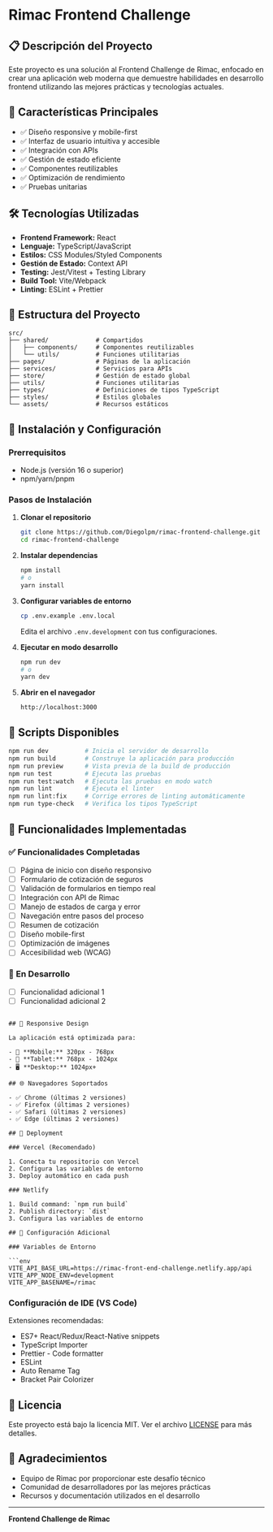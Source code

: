 # Rimac Frontend Challenge

## 📋 Descripción del Proyecto

Este proyecto es una solución al Frontend Challenge de Rimac, enfocado en crear una aplicación web moderna que demuestre habilidades en desarrollo frontend utilizando las mejores prácticas y tecnologías actuales.

## 🚀 Características Principales

- ✅ Diseño responsive y mobile-first
- ✅ Interfaz de usuario intuitiva y accesible
- ✅ Integración con APIs
- ✅ Gestión de estado eficiente
- ✅ Componentes reutilizables
- ✅ Optimización de rendimiento
- ✅ Pruebas unitarias

## 🛠️ Tecnologías Utilizadas

- **Frontend Framework:** React
- **Lenguaje:** TypeScript/JavaScript
- **Estilos:** CSS Modules/Styled Components
- **Gestión de Estado:** Context API
- **Testing:** Jest/Vitest + Testing Library
- **Build Tool:** Vite/Webpack
- **Linting:** ESLint + Prettier

## 📁 Estructura del Proyecto

```
src/
├── shared/             # Compartidos
│   ├── components/     # Componentes reutilizables
│   └── utils/          # Funciones utilitarias
├── pages/              # Páginas de la aplicación
├── services/           # Servicios para APIs
├── store/              # Gestión de estado global
├── utils/              # Funciones utilitarias
├── types/              # Definiciones de tipos TypeScript
├── styles/             # Estilos globales
└── assets/             # Recursos estáticos
```

## 🚀 Instalación y Configuración

### Prerrequisitos

- Node.js (versión 16 o superior)
- npm/yarn/pnpm

### Pasos de Instalación

1. **Clonar el repositorio**

   ```bash
   git clone https://github.com/Diegolpm/rimac-frontend-challenge.git
   cd rimac-frontend-challenge
   ```

2. **Instalar dependencias**

   ```bash
   npm install
   # o
   yarn install
   ```

3. **Configurar variables de entorno**

   ```bash
   cp .env.example .env.local
   ```

   Edita el archivo `.env.development` con tus configuraciones.

4. **Ejecutar en modo desarrollo**

   ```bash
   npm run dev
   # o
   yarn dev
   ```

5. **Abrir en el navegador**
   ```
   http://localhost:3000
   ```

## 📝 Scripts Disponibles

```bash
npm run dev          # Inicia el servidor de desarrollo
npm run build        # Construye la aplicación para producción
npm run preview      # Vista previa de la build de producción
npm run test         # Ejecuta las pruebas
npm run test:watch   # Ejecuta las pruebas en modo watch
npm run lint         # Ejecuta el linter
npm run lint:fix     # Corrige errores de linting automáticamente
npm run type-check   # Verifica los tipos TypeScript
```

## 🎨 Funcionalidades Implementadas

### ✅ Funcionalidades Completadas

- [ ] Página de inicio con diseño responsivo
- [ ] Formulario de cotización de seguros
- [ ] Validación de formularios en tiempo real
- [ ] Integración con API de Rimac
- [ ] Manejo de estados de carga y error
- [ ] Navegación entre pasos del proceso
- [ ] Resumen de cotización
- [ ] Diseño mobile-first
- [ ] Optimización de imágenes
- [ ] Accesibilidad web (WCAG)

### 🔄 En Desarrollo

- [ ] Funcionalidad adicional 1
- [ ] Funcionalidad adicional 2

````

## 📱 Responsive Design

La aplicación está optimizada para:

- 📱 **Mobile:** 320px - 768px
- 📱 **Tablet:** 768px - 1024px
- 🖥️ **Desktop:** 1024px+

## 🌐 Navegadores Soportados

- ✅ Chrome (últimas 2 versiones)
- ✅ Firefox (últimas 2 versiones)
- ✅ Safari (últimas 2 versiones)
- ✅ Edge (últimas 2 versiones)

## 🚀 Deployment

### Vercel (Recomendado)

1. Conecta tu repositorio con Vercel
2. Configura las variables de entorno
3. Deploy automático en cada push

### Netlify

1. Build command: `npm run build`
2. Publish directory: `dist`
3. Configura las variables de entorno

## 🔧 Configuración Adicional

### Variables de Entorno

```env
VITE_API_BASE_URL=https://rimac-front-end-challenge.netlify.app/api
VITE_APP_NODE_ENV=development
VITE_APP_BASENAME=/rimac
````

### Configuración de IDE (VS Code)

Extensiones recomendadas:

- ES7+ React/Redux/React-Native snippets
- TypeScript Importer
- Prettier - Code formatter
- ESLint
- Auto Rename Tag
- Bracket Pair Colorizer

## 📄 Licencia

Este proyecto está bajo la licencia MIT. Ver el archivo [LICENSE](LICENSE) para más detalles.

## 🙏 Agradecimientos

- Equipo de Rimac por proporcionar este desafío técnico
- Comunidad de desarrolladores por las mejores prácticas
- Recursos y documentación utilizados en el desarrollo

---

**Frontend Challenge de Rimac**
